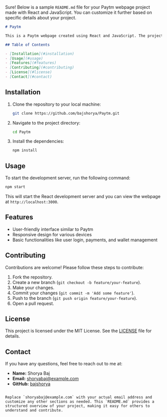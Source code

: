 Sure! Below is a sample `README.md` file for your Paytm webpage project made with React and JavaScript. You can customize it further based on specific details about your project.

````markdown
# Paytm

This is a Paytm webpage created using React and JavaScript. The project aims to replicate the basic functionalities and UI/UX of the Paytm website.

## Table of Contents

- [Installation](#installation)
- [Usage](#usage)
- [Features](#features)
- [Contributing](#contributing)
- [License](#license)
- [Contact](#contact)
````
## Installation

1. Clone the repository to your local machine:

   ```sh
   git clone https://github.com/bajshorya/Paytm.git
   ```


2. Navigate to the project directory:

   ```sh
   cd Paytm
   ```

3. Install the dependencies:

   ```sh
   npm install
   ```

## Usage

To start the development server, run the following command:

```sh
npm start
```

This will start the React development server and you can view the webpage at `http://localhost:3000`.

## Features

- User-friendly interface similar to Paytm
- Responsive design for various devices
- Basic functionalities like user login, payments, and wallet management

## Contributing

Contributions are welcome! Please follow these steps to contribute:

1. Fork the repository.
2. Create a new branch (`git checkout -b feature/your-feature`).
3. Make your changes.
4. Commit your changes (`git commit -m 'Add some feature'`).
5. Push to the branch (`git push origin feature/your-feature`).
6. Open a pull request.

## License

This project is licensed under the MIT License. See the [LICENSE](LICENSE) file for details.

## Contact

If you have any questions, feel free to reach out to me at:

- **Name:** Shorya Baj
- **Email:** shoryabaj@example.com
- **GitHub:** [bajshorya](https://github.com/bajshorya)

```

Replace `shoryabaj@example.com` with your actual email address and customize any other sections as needed. This `README.md` provides a structured overview of your project, making it easy for others to understand and contribute.
```
